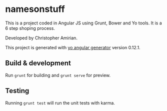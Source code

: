 # namesonstuff

This is a project coded in Angular JS using Grunt, Bower and Yo tools. It is a 6 step shoping process. 

Developed by Christopher Amirian.

This project is generated with [yo angular generator](https://github.com/yeoman/generator-angular)
version 0.12.1.

## Build & development

Run `grunt` for building and `grunt serve` for preview.

## Testing

Running `grunt test` will run the unit tests with karma.
